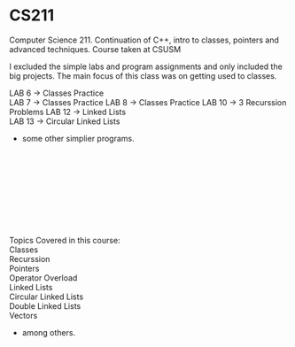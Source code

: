 # CS211
Computer Science 211. Continuation of C++, intro to classes, pointers and advanced techniques. Course taken at CSUSM


I excluded the simple labs and program assignments and only included the big projects. The main focus of this class was on getting used to classes.

LAB 6   -> Classes Practice  
LAB 7   -> Classes Practice
LAB 8   -> Classes Practice
LAB 10  -> 3 Recurssion Problems
LAB 12  -> Linked Lists   
LAB 13  -> Circular Linked Lists  

+ some other simplier programs.  

</br></br></br></br></br></br></br></br></br>
Topics Covered in this course:  
Classes  
Recurssion  
Pointers  
Operator Overload  
Linked Lists  
Circular Linked Lists  
Double Linked Lists  
Vectors
+ among others.
 


